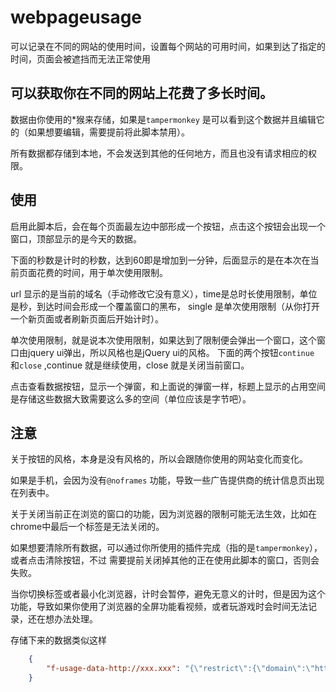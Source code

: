 # webpageusage
可以记录在不同的网站的使用时间，设置每个网站的可用时间，如果到达了指定的时间，页面会被遮挡而无法正常使用

## 可以获取你在不同的网站上花费了多长时间。

数据由你使用的*猴来存储，如果是`tampermonkey` 是可以看到这个数据并且编辑它的（如果想要编辑，需要提前将此脚本禁用）。

所有数据都存储到本地，不会发送到其他的任何地方，而且也没有请求相应的权限。

## 使用

启用此脚本后，会在每个页面最左边中部形成一个按钮，点击这个按钮会出现一个窗口，顶部显示的是今天的数据。

下面的秒数是计时的秒数，达到60即是增加到一分钟，后面显示的是在本次在当前页面花费的时间，用于单次使用限制。

url 显示的是当前的域名（手动修改它没有意义），time是总时长使用限制，单位是秒，到达时间会形成一个覆盖窗口的黑布，
single 是单次使用限制（从你打开一个新页面或者刷新页面后开始计时）。

单次使用限制，就是说本次使用限制，如果达到了限制便会弹出一个窗口，这个窗口由jquery ui弹出，所以风格也是jQuery ui的风格。
下面的两个按钮`continue` 和`close` ,continue 就是继续使用，close 就是关闭当前窗口。

点击查看数据按钮，显示一个弹窗，和上面说的弹窗一样，标题上显示的占用空间是存储这些数据大致需要这么多的空间（单位应该是字节吧）。

## 注意

关于按钮的风格，本身是没有风格的，所以会跟随你使用的网站变化而变化。

如果是手机，会因为没有`@noframes` 功能，导致一些广告提供商的统计信息页出现在列表中。

关于关闭当前正在浏览的窗口的功能，因为浏览器的限制可能无法生效，比如在chrome中最后一个标签是无法关闭的。

如果想要清除所有数据，可以通过你所使用的插件完成（指的是`tampermonkey`），或者点击清除按钮，不过
需要提前关闭掉其他的正在使用此脚本的窗口，否则会失败。

当你切换标签或者最小化浏览器，计时会暂停，避免无意义的计时，但是因为这个功能，导致如果你使用了浏览器的全屏功能看视频，或者玩游戏时会时间无法记录，还在想办法处理。

存储下来的数据类似这样
```json
    {
        "f-usage-data-http://xxx.xxx": "{\"restrict\":{\"domain\":\"http://192.168.2.101:8080\",\"single\":600},\"statistics\":{\"domain\":\"http://192.168.2.101:8080\",\"data\":[{\"year\":2020,\"month\":4,\"day\":21,\"time\":4372},{\"year\":2020,\"month\":4,\"day\":22,\"time\":762},{\"year\":2020,\"month\":4,\"day\":27,\"time\":3690}]}}"
    }   
```


